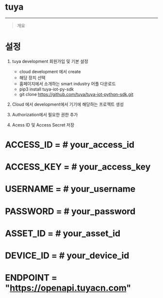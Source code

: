 # tuya
------------
> 개요
>
>
>
>
>
>
>

# 설정
1. tuya development 회원가입 및 기본 설정
   * cloud development 에서 create
   * 해당 장치 선택
   * 홈페이지에서 소개하는 smart industry 어플 다운로드 
   * pip3 install tuya-iot-py-sdk
   * git clone https://github.com/tuya/tuya-iot-python-sdk.git

2. Cloud 에서 development에서 기기에 해당하는 프로젝트 생성

3. Authorization에서 필요한 권한 추가

4. Acess ID 및 Access Secret 저장
    
  # ACCESS_ID = # your_access_id
  # ACCESS_KEY = # your_access_key
  # USERNAME = # your_username
  # PASSWORD = # your_password
  # ASSET_ID = # your_asset_id
  # DEVICE_ID = # your_device_id
  # ENDPOINT = "https://openapi.tuyacn.com"

